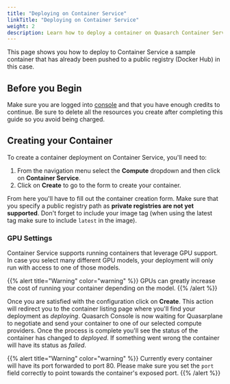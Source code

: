 ```yaml
---
title: "Deploying on Container Service"
linkTitle: "Deploying on Container Service"
weight: 2
description: Learn how to deploy a container on Quasarch Container Service.
---
```


This page shows you how to deploy to Container Service a sample container that has already been pushed to a public registry (Docker Hub) in this case.

## Before you Begin

Make sure you are logged into [console](https://console.quasarch.cloud/) and that you have enough credits to continue.
Be sure to delete all the resources you create after completing this guide so you avoid being charged.

## Creating your Container

To create a container deployment on Container Service, you'll need to:
1. From the navigation menu select the **Compute** dropdown and then click on **Container Service**.
2. Click on **Create** to go to the form to create your container.

From here you'll have to fill out the container creation form.
Make sure that you specify a public registry path as **private registries are not yet supported**.
Don't forget to include your image tag (when using the latest tag make sure to include `latest` in the image).

### GPU Settings

Container Service supports running containers that leverage GPU support.
In case you select many different GPU models, your deployment will only run with access to one of those models.

{{% alert title="Warning" color="warning" %}}
GPUs can greatly increase the cost of running your container depending on the model.
{{% /alert %}}

Once you are satisfied with the configuration click on **Create**.
This action will redirect you to the container listing page where you'll find your deployment as *deploying*.
Quasarch Console is now waiting for Quasarplane to negotiate and send your container to one of our selected compute providers.
Once the process is complete you'll see the status of the container has changed to *deployed*. 
If something went wrong the container will have its status as *failed*.

{{% alert title="Warning" color="warning" %}}
Currently every container will have its port forwarded to port 80.
Please make sure you set the `port` field correctly to point towards the container's exposed port.
{{% /alert %}}



